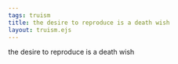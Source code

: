 ```yaml
---
tags: truism
title: the desire to reproduce is a death wish
layout: truism.ejs
---
```


the desire to reproduce is a death wish